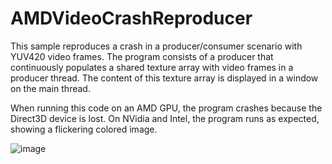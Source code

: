 # AMDVideoCrashReproducer

This sample reproduces a crash in a producer/consumer scenario with YUV420 video frames. The program consists of a producer that continuously populates a shared texture array with video frames in a producer thread. The content of this texture array is displayed in a window on the main thread.

When running this code on an AMD GPU, the program crashes because the Direct3D device is lost. On NVidia and Intel, the program runs as expected, showing a flickering colored image.

![image](https://github.com/jogerh/AMDVideoCrashReproducer/assets/16581681/22f195df-b4e9-4c46-82c7-4010d5d3e179)
